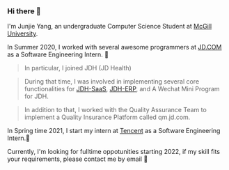 ### Hi there 👋
 I'm Junjie Yang, an undergraduate Computer Science Student at [McGill University](https://mcgill.ca).
 
  In Summer 2020, I worked with several awesome programmers at [JD.COM](https://jd.com) as a Software Engineering Intern. 🔭
 > In particular, I joined JDH (JD Health)
 
> During that time, I was involved in implementing
 several core functionalities for [JDH-SaaS](https://ydgj.jd.com), [JDH-ERP](https://ydgj.jd.com), and A Wechat Mini Program for JDH. 
 
 > In addition to that, I worked with the Quality Assurance Team to implement a Quality Insurance Platform called qm.jd.com.
 

  In Spring time 2021, I start my intern at [Tencent](https://www.tencent.com/en-us) as a Software Engineering Intern.🔭
 
 Currently, I'm looking for fulltime oppotunities starting 2022, if my skill fits your requirements, please contact me by email 💬
<!--
**JumjieYang/JumjieYang** is a ✨ _special_ ✨ repository because its `README.md` (this file) appears on your GitHub profile.

Here are some ideas to get you started:

- 🔭 I’m currently working on ...
- 🌱 I’m currently learning ...
- 👯 I’m looking to collaborate on ...
- 🤔 I’m looking for help with ...
- 💬 Ask me about ...
- 📫 How to reach me: ...
- 😄 Pronouns: ...
- ⚡ Fun fact: ...
-->
